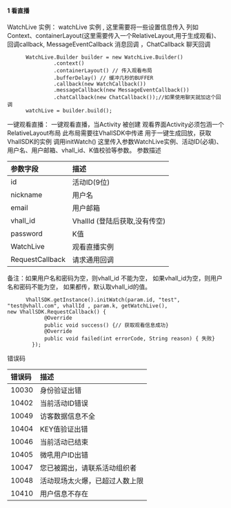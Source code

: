 #### 1 看直播
WatchLive 实例：
watchLive 实例 , 这里需要将一些设置信息传入 列如Context、containerLayout(这里需要传入一个RelativeLayout,用于生成观看)、回调callback, MessageEventCallback 消息回调 ，ChatCallback 聊天回调

```
      WatchLive.Builder builder = new WatchLive.Builder()
               .context()
               .containerLayout() // 传入观看布局
               .bufferDelay() // 缓冲几秒的BUFFER
               .callback(new WatchCallback())
               .messageCallback(new MessageEventCallback())
               .chatCallback(new ChatCallback());//如果使用聊天就加这个回调
      watchLive = builder.build();

```

一键观看直播：
一键观看直播，当Activity 被创建 观看界面Activity必须包涵一个RelativeLayout布局 此布局需要往VhallSDK中传递 用于一键生成回放，获取VhallSDK的实例 调用initWatch() 这里传入参数WatchLive实例、活动ID(必填)、用户名、用户邮箱、vhall_id、K值校验等参数。
参数描述

| 参数字段 | 描述 |
| :--- | :--- |
| id | 活动ID(9位) |
| nickname| 用户名 |
| email| 用户邮箱 |
| vhall_id| VhallId (登陆后获取,没有传空) |
| password| K值 |
| WatchLive| 观看直播实例 |
| RequestCallback| 请求通用回调 |

备注：如果用户名和密码为空，则vhall_id 不能为空，
      如果vhall_id为空，则用户名和密码不能为空，
      如果都传，默认取vhall_id的值。

```
      VhallSDK.getInstance().initWatch(param.id, "test", "test@vhall.com", vhallId , param.k, getWatchLive(), 
new VhallSDK.RequestCallback() {
            @Override
            public void success() {// 获取观看信息成功}
            @Override
            public void failed(int errorCode, String reason) { 失败}
        });

```
错误码

| 错误码 | 描述 |
| :--- | :--- |
| 10030 | 身份验证出错 |
| 10402 | 当前活动ID错误 |
| 10049 | 访客数据信息不全 |
| 10404 | KEY值验证出错 |
| 10046 | 当前活动已结束 |
| 10405 | 微吼用户ID出错 |
| 10047 | 您已被踢出，请联系活动组织者 |
| 10048 | 活动现场太火爆，已超过人数上限 |
| 10410 | 用户信息不存在 |


